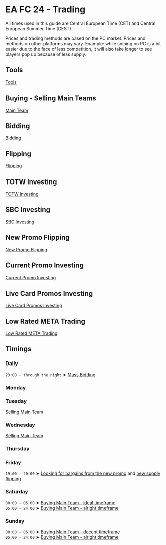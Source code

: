 # EA FC 24 - Trading
All times used in this guide are Central European Time (CET) and Central European Summer Time (CEST).

Prices and trading methods are based on the PC market. Prices and methods on other platforms may vary. Example: while sniping on PC is a bit easier due to the face of less competition, it will also take longer to see players pop up because of less supply.

## Tools
[Tools](tools.md)

## Buying - Selling Main Teams
[Main Team](main-team.md)

## Bidding
[Bidding](bidding.md)

## Flipping
[Flipping](flipping.md)

## TOTW Investing
[TOTW Investing](totw-investing.md)

## SBC Investing
[SBC Investing](sbc-investing.md)

## New Promo Flipping
[New Promo Flipping](new-promo-flipping.md)

## Current Promo Investing
[Current Promo Investing](current-promo-investing.md)

## Live Card Promos Investing
[Live Card Promos Investing](live-card-promos-investing.md)

## Low Rated META Trading
[Low Rated META Trading](low-rated-meta-trading.md)

## Timings
### Daily
`23:00 - through the night` ➤ [Mass Bidding](bidding.md)
### Monday
### Tuesday
[Selling Main Team](main-team.md)
### Wednesday
[Selling Main Team](main-team.md)
### Thursday
### Friday
`19:00 - 20:00` ➤ [Looking for bargains from the new promo](new-promo-flipping.md) and [new supply flipping](new-supply-flipping.md)
### Saturday
`00:00 - 05:00` ➤ [Buying Main Team - ideal timeframe](main-team.md)<br/>
`05:00 - 24:00` ➤ [Buying Main Team - alright timeframe](main-team.md)
### Sunday
`00:00 - 05:00` ➤ [Buying Main Team - decent timeframe](main-team.md)<br/>
`05:00 - 24:00` ➤ [Buying Main Team - alright timeframe](main-team.md)
